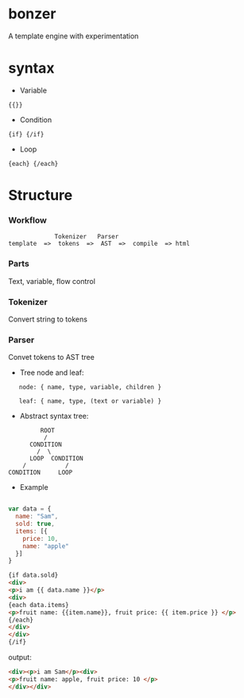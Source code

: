 # bonzer
A template engine with experimentation

# syntax

- Variable

`{{}}`

- Condition

`{if} {/if}`

- Loop

`{each} {/each}`


# Structure

### Workflow

```
             Tokenizer   Parser
template  =>  tokens  =>  AST  =>  compile  => html
```

### Parts

Text, variable, flow control

### Tokenizer

Convert string to tokens

### Parser

Convet tokens to AST tree

- Tree node and leaf:

```
   node: { name, type, variable, children }

   leaf: { name, type, (text or variable) }
```

- Abstract syntax tree:

```
         ROOT
          /
      CONDITION
        /  \
      LOOP  CONDITION
    /           /
CONDITION     LOOP
```

- Example

```javascript

var data = {
  name: "Sam",
  sold: true,
  items: [{
    price: 10,
    name: "apple"
  }]
}

```

```html
{if data.sold}
<div>
<p>i am {{ data.name }}</p>
<div>
{each data.items}
<p>fruit name: {{item.name}}, fruit price: {{ item.price }} </p>
{/each}
</div>
</div>
{/if}
```

output:

```html
<div><p>i am Sam</p><div>
<p>fruit name: apple, fruit price: 10 </p>
</div></div>
```